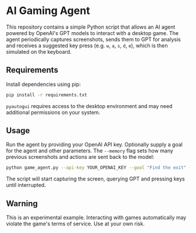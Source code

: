 # AI Gaming Agent

This repository contains a simple Python script that allows an AI agent powered by OpenAI's GPT models to interact with a desktop game. The agent periodically captures screenshots, sends them to GPT for analysis and receives a suggested key press (e.g. `w`, `a`, `s`, `d`, `e`), which is then simulated on the keyboard.

## Requirements

Install dependencies using pip:

```bash
pip install -r requirements.txt
```

`pyautogui` requires access to the desktop environment and may need additional permissions on your system.

## Usage

Run the agent by providing your OpenAI API key. Optionally supply a goal for the agent and other parameters. The `--memory` flag sets how many previous screenshots and actions are sent back to the model:

```bash
python game_agent.py --api-key YOUR_OPENAI_KEY --goal "Find the exit" --memory 5 --delay 1.0
```

The script will start capturing the screen, querying GPT and pressing keys until interrupted.

## Warning

This is an experimental example. Interacting with games automatically may violate the game's terms of service. Use at your own risk.
